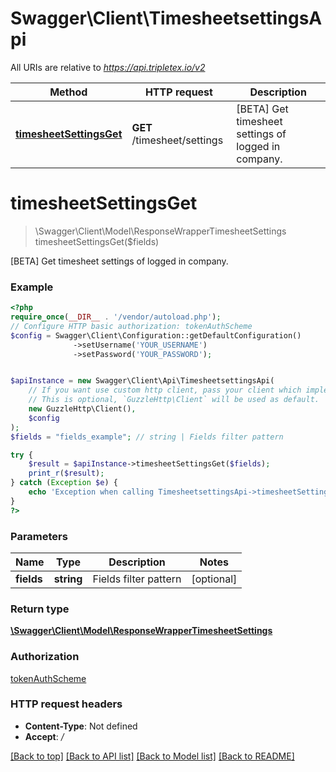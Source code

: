 # Swagger\Client\TimesheetsettingsApi

All URIs are relative to *https://api.tripletex.io/v2*

Method | HTTP request | Description
------------- | ------------- | -------------
[**timesheetSettingsGet**](TimesheetsettingsApi.md#timesheetsettingsget) | **GET** /timesheet/settings | [BETA] Get timesheet settings of logged in company.

# **timesheetSettingsGet**
> \Swagger\Client\Model\ResponseWrapperTimesheetSettings timesheetSettingsGet($fields)

[BETA] Get timesheet settings of logged in company.

### Example
```php
<?php
require_once(__DIR__ . '/vendor/autoload.php');
// Configure HTTP basic authorization: tokenAuthScheme
$config = Swagger\Client\Configuration::getDefaultConfiguration()
              ->setUsername('YOUR_USERNAME')
              ->setPassword('YOUR_PASSWORD');


$apiInstance = new Swagger\Client\Api\TimesheetsettingsApi(
    // If you want use custom http client, pass your client which implements `GuzzleHttp\ClientInterface`.
    // This is optional, `GuzzleHttp\Client` will be used as default.
    new GuzzleHttp\Client(),
    $config
);
$fields = "fields_example"; // string | Fields filter pattern

try {
    $result = $apiInstance->timesheetSettingsGet($fields);
    print_r($result);
} catch (Exception $e) {
    echo 'Exception when calling TimesheetsettingsApi->timesheetSettingsGet: ', $e->getMessage(), PHP_EOL;
}
?>
```

### Parameters

Name | Type | Description  | Notes
------------- | ------------- | ------------- | -------------
 **fields** | **string**| Fields filter pattern | [optional]

### Return type

[**\Swagger\Client\Model\ResponseWrapperTimesheetSettings**](../Model/ResponseWrapperTimesheetSettings.md)

### Authorization

[tokenAuthScheme](../../README.md#tokenAuthScheme)

### HTTP request headers

 - **Content-Type**: Not defined
 - **Accept**: */*

[[Back to top]](#) [[Back to API list]](../../README.md#documentation-for-api-endpoints) [[Back to Model list]](../../README.md#documentation-for-models) [[Back to README]](../../README.md)

